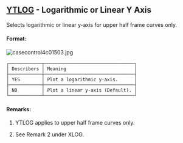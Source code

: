 ## [YTLOG](https://nexus.hexagon.com/documentationcenter/bundle/MSC_Nastran_2022.4/page/Nastran_Combined_Book/qrg/casecontrol4c/TOC.YTLOG.xhtml) - Logarithmic or Linear Y Axis

Selects logarithmic or linear y-axis for upper half frame curves only.

#### Format:

![casecontrol4c01503.jpg](https://help-be.hexagonmi.com/bundle/MSC_Nastran_2022.4/page/Nastran_Combined_Book/qrg/casecontrol4c/../../../assets/casecontrol4c01503.jpg?_LANG=enus)  

```text
┌────────────┬─────────────────────────────────┐
│ Describers │ Meaning                         │
├────────────┼─────────────────────────────────┤
│ YES        │ Plot a logarithmic y-axis.      │
├────────────┼─────────────────────────────────┤
│ NO         │ Plot a linear y-axis (Default). │
└────────────┴─────────────────────────────────┘
```
#### Remarks:

1. YTLOG applies to upper half frame curves only.

2. See Remark 2 under XLOG.

